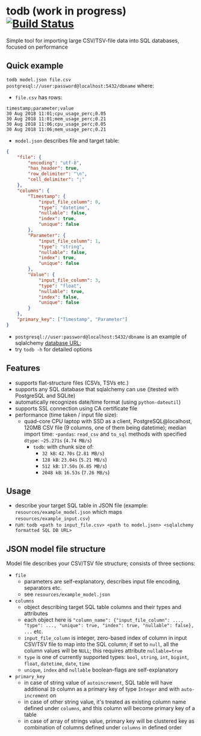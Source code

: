 # todb (work in progress) [![Build Status](https://travis-ci.com/emkor/todb.svg?branch=master)](https://travis-ci.com/emkor/todb)
Simple tool for importing large CSV/TSV-file data into SQL databases, focused on performance

## Quick example
`todb model.json file.csv postgresql://user:password@localhost:5432/dbname` where:
- `file.csv` has rows:
```csv
timestamp;parameter;value
30 Aug 2018 11:01;cpu_usage_perc;0.05
30 Aug 2018 11:01;mem_usage_perc;0.21
30 Aug 2018 11:06;cpu_usage_perc;0.05
30 Aug 2018 11:06;mem_usage_perc;0.21
```
- `model.json` describes file and target table:
```json
{
    "file": {
        "encoding": "utf-8",
        "has_header": true,
        "row_delimiter": "\n",
        "cell_delimiter": ";"
    },
    "columns": {
        "Timestamp": {
            "input_file_column": 0,
            "type": "datetime",
            "nullable": false,
            "index": true,
            "unique": false
        },
        "Parameter": {
            "input_file_column": 1,
            "type": "string",
            "nullable": false,
            "index": true,
            "unique": false
        },
        "Value": {
            "input_file_column": 3,
            "type": "float",
            "nullable": true,
            "index": false,
            "unique": false
        }
    },
    "primary_key": ["Timestamp", "Parameter"]
}
```
- `postgresql://user:password@localhost:5432/dbname` is an example of sqlalchemy [database URL](https://docs.sqlalchemy.org/en/latest/core/engines.html#database-urls);
- try `todb -h` for detailed options

## Features
- supports flat-structure files (CSVs, TSVs etc.)
- supports any SQL database that sqlalchemy can use ()tested with PostgreSQL and SQLite)
- automatically recognizes date/time format (using `python-dateutil`)
- supports SSL connection using CA certificate file
- performance (time taken / input file size):
    - quad-core CPU laptop with SSD as a client, PostgreSQL@localhost, 120MB CSV file (9 columns, one of them being datetime); median import time:
        -`pandas`: `read_csv` and `to_sql` methods with specified `dtype`: `~25.271s` (`4.74 MB/s`)
        - `todb`: with chunk size of:
            - `32 kB`: `42.70s` (`2.81 MB/s`)
            - `128 kB`: `23.04s` (`5.21 MB/s`)
            - `512 kB`: `17.50s` (`6.85 MB/s`)
            - `2048 kB`: `16.53s` (`7.26 MB/s`)

## Usage
- describe your target SQL table in JSON file (example: `resources/example_model.json` which maps `resources/example_input.csv`)
- run: `todb <path to input_file.csv> <path to model.json> <sqlalchemy formatted SQL DB URL>`
    
## JSON model file structure
Model file describes your CSV/TSV file structure; consists of three sections:
- `file`
    - parameters are self-explanatory, describes input file encoding, separators etc.
    - see `resources/example_model.json`
- `columns`
    - object describing target SQL table columns and their types and attributes
    - each object here is `"column_name": {"input_file_column": ..., "type": ..., "unique": true, "index": true, "nullable": false}, ...` etc.
    - `input_file_column` is integer, zero-based index of column in input CSV/TSV file to map into the SQL column; if set to `null`, all the column values will be `NULL`; this requires attribute `nullable=true`
    - `type` is one of currently supported types: `bool`, `string`, `int`, `bigint`, `float`, `datetime`, `date`, `time`
    - `unique`, `index` and `nullable` boolean-flags are self-explanatory
- `primary_key`
    - in case of string value of `autoincrement`, SQL table will have additional `ID` column as a primary key of type `Integer` and with `auto-increment` on
    - in case of other string value, it's treated as existing column name defined under `columns`, and this column will become primary key of a table
    - in case of array of strings value, primary key will be clustered key as combination of columns defined under `columns` in defined order